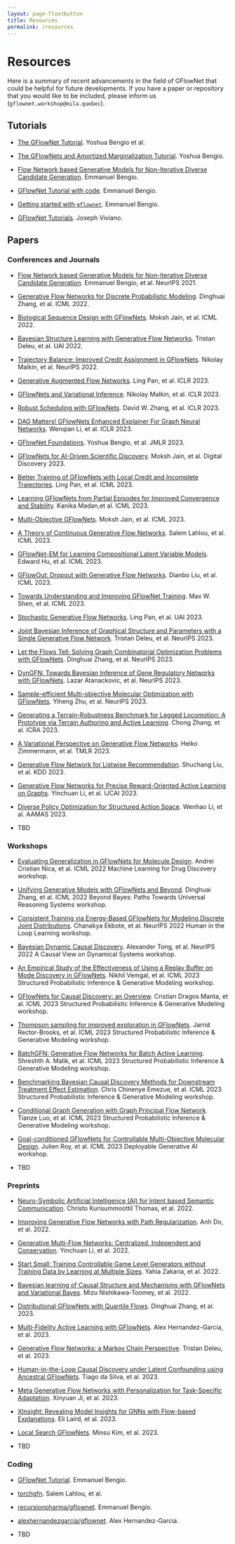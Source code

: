```yaml
---
layout: page-floatbutton
title: Resources
permalink: /resources
---
```


# Resources

Here is a summary of recent advancements in the field of GFlowNet that could be helpful for future developments. If you have a paper or repository that you would like to be included, please inform us (`gflownet.workshop@mila.quebec`).

## Tutorials
- [The GFlowNet Tutorial](http://yoshuabengio.org/gflownet-tutorial). Yoshua Bengio et al.

- [The GFlowNets and Amortized Marginalization Tutorial](https://milayb.notion.site/The-GFlowNets-and-Amortized-Marginalization-Tutorial-01755ca312834e15ab0ae9ef46bcb1bb). Yoshua Bengio.

- [Flow Network based Generative Models for Non-Iterative Diverse Candidate Generation](https://folinoid.com/w/gflownet/). Emmanuel Bengio. 

- [GFlowNet Tutorial with code](https://colab.research.google.com/drive/1fUMwgu2OhYpQagpzU5mhe9_Esib3Q2VR). Emmanuel Bengio.

- [Getting started with `gflownet`](https://colab.research.google.com/drive/1wANyo6Y-ceYEto9-p50riCsGRb_6U6eH). Emmanuel Bengio.

- [GFlowNet Tutorials](https://github.com/josephdviviano/gflownet-tutorials). Joseph Viviano.

## Papers

### Conferences and Journals
- [Flow Network based Generative Models for Non-Iterative Diverse Candidate Generation](https://papers.nips.cc/paper/2021/hash/e614f646836aaed9f89ce58e837e2310-Abstract.html). Emmanuel Bengio, et al. NeurIPS 2021.

- [Generative Flow Networks for Discrete Probabilistic Modeling](https://arxiv.org/pdf/2202.01361.pdf). Dinghuai Zhang, et al. ICML 2022.

- [Biological Sequence Design with GFlowNets](https://arxiv.org/pdf/2203.04115.pdf). Moksh Jain, et al. ICML 2022.

- [Bayesian Structure Learning with Generative Flow Networks](https://arxiv.org/pdf/2202.13903.pdf). Tristan Deleu, et al. UAI 2022.

- [Trajectory Balance: Improved Credit Assignment in GFlowNets](https://arxiv.org/pdf/2201.13259.pdf). Nikolay Malkin, et al. NeurIPS 2022.

- [Generative Augmented Flow Networks](https://arxiv.org/pdf/2210.03308.pdf). Ling Pan, et al. ICLR 2023.

- [GFlowNets and Variational Inference](https://arxiv.org/pdf/2210.00580.pdf). Nikolay Malkin, et al. ICLR 2023.

- [Robust Scheduling with GFlowNets](https://arxiv.org/pdf/2302.05446.pdf). David W. Zhang, et al. ICLR 2023.

- [DAG Matters! GFlowNets Enhanced Explainer For Graph Neural Networks](https://arxiv.org/pdf/2303.02448.pdf). Wenqian Li, et al. ICLR 2023.

- [GFlowNet Foundations](https://arxiv.org/pdf/2111.09266.pdf). Yoshua Bengio, et al. JMLR 2023.

- [GFlowNets for AI-Driven Scientific Discovery](https://arxiv.org/pdf/2302.00615.pdf). Moksh Jain, et al. Digital Discovery 2023.

- [Better Training of GFlowNets with Local Credit and Incomplete Trajectories](https://arxiv.org/pdf/2302.01687.pdf). Ling Pan, et al. ICML 2023.

- [Learning GFlowNets from Partial Episodes for Improved Convergence and Stability](https://arxiv.org/pdf/2209.12782.pdf). Kanika Madan,et al. ICML 2023.

- [Multi-Objective GFlowNets](https://arxiv.org/pdf/2210.12765.pdf). Moksh Jain, et al. ICML 2023.

- [A Theory of Continuous Generative Flow Networks](https://arxiv.org/pdf/2301.12594.pdf). Salem Lahlou, et al. ICML 2023.

- [GFlowNet-EM for Learning Compositional Latent Variable Models](https://arxiv.org/pdf/2302.06576.pdf). Edward Hu, et al. ICML 2023.

- [GFlowOut: Dropout with Generative Flow Networks](https://arxiv.org/pdf/2210.12928.pdf). Dianbo Liu, et al. ICML 2023.

- [Towards Understanding and Improving GFlowNet Training](https://arxiv.org/pdf/2305.07170.pdf). Max W. Shen, et al. ICML 2023.

- [Stochastic Generative Flow Networks](https://arxiv.org/pdf/2302.09465.pdf). Ling Pan, et al. UAI 2023.

- [Joint Bayesian Inference of Graphical Structure and Parameters with a Single Generative Flow Network](https://arxiv.org/pdf/2305.19366.pdf). Tristan Deleu, et al. NeurIPS 2023.

- [Let the Flows Tell: Solving Graph Combinatorial Optimization Problems with GFlowNets](https://arxiv.org/pdf/2305.17010.pdf). Dinghuai Zhang, et al. NeurIPS 2023.

- [DynGFN: Towards Bayesian Inference of Gene Regulatory Networks with GFlowNets](https://arxiv.org/pdf/2302.04178.pdf). Lazar Atanackovic, et al. NeurIPS 2023.

- [Sample-efficient Multi-objective Molecular Optimization with GFlowNets](https://arxiv.org/pdf/2302.04040.pdf). Yiheng Zhu, et al. NeurIPS 2023.

- [Generating a Terrain-Robustness Benchmark for Legged Locomotion: A Prototype via Terrain Authoring and Active Learning](https://arxiv.org/pdf/2208.07681.pdf). Chong Zhang, et al. ICRA 2023.

- [A Variational Perspective on Generative Flow Networks](https://openreview.net/pdf?id=AZ4GobeSLq). Heiko Zimmermann, et al. TMLR 2023.

- [Generative Flow Network for Listwise Recommendation](https://arxiv.org/pdf/2306.02239.pdf). Shuchang Liu, et al. KDD 2023. 

- [Generative Flow Networks for Precise Reward-Oriented Active Learning on Graphs](https://arxiv.org/pdf/2304.11989.pdf). Yinchuan Li, et al. IJCAI 2023.

- [Diverse Policy Optimization for Structured Action Space](https://arxiv.org/pdf/2302.11917.pdf). Wenhao Li, et al. AAMAS 2023.

- TBD

### Workshops
- [Evaluating Generalization in GFlowNets for Molecule Design](https://openreview.net/forum?id=JFSaHKNZ35b). Andrei Cristian Nica, et al. ICML 2022 Machine Learning for Drug Discovery workshop.

- [Unifying Generative Models with GFlowNets and Beyond](https://arxiv.org/pdf/2209.02606.pdf). Dinghuai Zhang, et al. ICML 2022 Beyond Bayes: Paths Towards Universal Reasoning Systems workshop.

- [Consistent Training via Energy-Based GFlowNets for Modeling Discrete Joint Distributions](https://arxiv.org/pdf/2211.00568.pdf). Chanakya Ekbote, et al. NeurIPS 2022 Human in the Loop Learning workshop.

- [Bayesian Dynamic Causal Discovery](https://openreview.net/pdf?id=PENiAjO0U3). Alexander Tong, et al. NeurIPS 2022 A Causal View on Dynamical Systems workshop.

- [An Empirical Study of the Effectiveness of Using a Replay Buffer on Mode Discovery in GFlowNets](https://arxiv.org/pdf/2307.07674.pdf). Nikhil Vemgal, et al. ICML 2023 Structured Probabilistic Inference & Generative Modeling workshop. 

- [GFlowNets for Causal Discovery: an Overview](https://openreview.net/attachment?id=atgDufs209&name=pdf). Cristian Dragos Manta, et al. ICML 2023 Structured Probabilistic Inference & Generative Modeling workshop. 

- [Thompson sampling for improved exploration in GFlowNets](https://arxiv.org/pdf/2306.17693.pdf). Jarrid Rector-Brooks, et al. ICML 2023 Structured Probabilistic Inference & Generative Modeling workshop. 

- [BatchGFN: Generative Flow Networks for Batch Active Learning](https://arxiv.org/pdf/2306.15058.pdf). Shreshth A. Malik, et al. ICML 2023 Structured Probabilistic Inference & Generative Modeling workshop. 

- [Benchmarking Bayesian Causal Discovery Methods for Downstream Treatment Effect Estimation](https://arxiv.org/pdf/2307.04988.pdf). Chris Chinenye Emezue, et al. ICML 2023 Structured Probabilistic Inference & Generative Modeling workshop. 

- [Conditional Graph Generation with Graph Principal Flow Network](https://openreview.net/pdf?id=1CbGa6gxQr). Tianze Luo, et al. ICML 2023 Structured Probabilistic Inference & Generative Modeling workshop. 

- [Goal-conditioned GFlowNets for Controllable Multi-Objective Molecular Design](https://arxiv.org/pdf/2306.04620.pdf). Julien Roy, et al. ICML 2023 Deployable Generative AI workshop.

- TBD

### Preprints
- [Neuro-Symbolic Artificial Intelligence (AI) for Intent based Semantic Communication](https://arxiv.org/pdf/2205.10768.pdf). Christo Kurisummoottil Thomas, et al. 2022.

- [Improving Generative Flow Networks with Path Regularization](https://arxiv.org/pdf/2209.15092.pdf). Anh Do, et al. 2022.

- [Generative Multi-Flow Networks: Centralized, Independent and Conservation](https://openreview.net/forum?id=OTIhUlChVaT). Yinchuan Li, et al. 2022.

- [Start Small: Training Controllable Game Level Generators without Training Data by Learning at Multiple Sizes](https://arxiv.org/pdf/2209.15052.pdf). Yahia Zakaria, et al. 2022.

- [Bayesian learning of Causal Structure and Mechanisms with GFlowNets and Variational Bayes](https://arxiv.org/pdf/2211.02763.pdf). Mizu Nishikawa-Toomey, et al. 2022. 

- [Distributional GFlowNets with Quantile Flows](https://arxiv.org/pdf/2302.05793.pdf). Dinghuai Zhang, et al. 2023.

- [Multi-Fidelity Active Learning with GFlowNets](https://arxiv.org/pdf/2306.11715.pdf). Alex Hernandez-Garcia, et al. 2023.

- [Generative Flow Networks: a Markov Chain Perspective](https://arxiv.org/pdf/2307.01422.pdf). Tristan Deleu, et al. 2023.

- [Human-in-the-Loop Causal Discovery under Latent Confounding using Ancestral GFlowNets](https://arxiv.org/pdf/2309.12032.pdf). Tiago da Silva, et al. 2023.

- [Meta Generative Flow Networks with Personalization for Task-Specific Adaptation](https://arxiv.org/pdf/2306.09742.pdf). Xinyuan Ji, et al. 2023.

- [XInsight: Revealing Model Insights for GNNs with Flow-based Explanations](https://arxiv.org/pdf/2306.04791.pdf). Eli Laird, et al. 2023.

- [Local Search GFlowNets](https://arxiv.org/pdf/2310.02710.pdf). Minsu Kim, et al. 2023.

- TBD

### Coding
- [GFlowNet Tutorial](https://colab.research.google.com/drive/1fUMwgu2OhYpQagpzU5mhe9_Esib3Q2VR). Emmanuel Bengio.

- [torchgfn](https://github.com/saleml/torchgfn). Salem Lahlou, et al.

- [recursionpharma/gflownet](https://github.com/recursionpharma/gflownet). Emmanuel Bengio.  

- [alexhernandezgarcia/gflownet](https://github.com/alexhernandezgarcia/gflownet). Alex Hernandez-Garcia.

- TBD